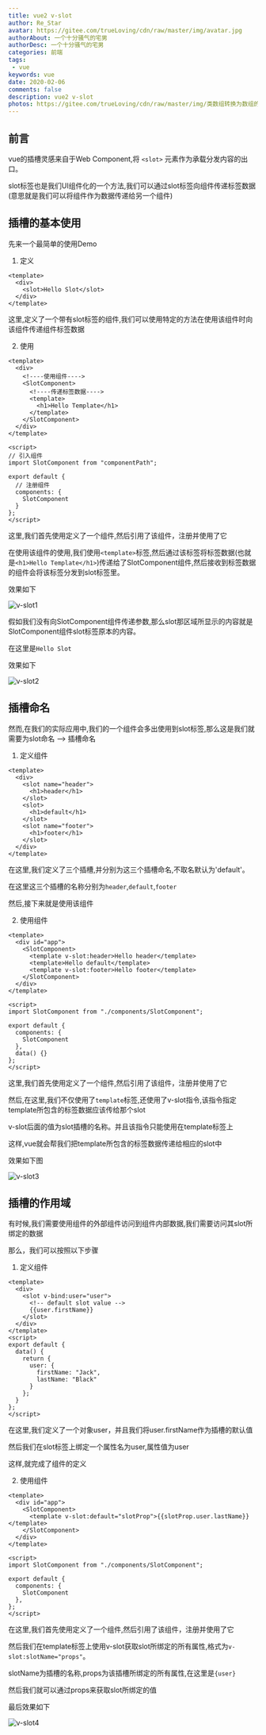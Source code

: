 ```yaml
---
title: vue2 v-slot
author: Re_Star
avatar: https://gitee.com/trueLoving/cdn/raw/master/img/avatar.jpg
authorAbout: 一个十分骚气的宅男
authorDesc: 一个十分骚气的宅男
categories: 前端
tags:
 - vue
keywords: vue
date: 2020-02-06
comments: false
description: vue2 v-slot
photos: https://gitee.com/trueLoving/cdn/raw/master/img/类数组转换为数组的方法_bg.jpg
---
```


## 前言

vue的插槽灵感来自于Web Component,将 `<slot>` 元素作为承载分发内容的出口。

slot标签也是我们UI组件化的一个方法,我们可以通过slot标签向组件传递标签数据(意思就是我们可以将组件作为数据传递给另一个组件)

## 插槽的基本使用
先来一个最简单的使用Demo
1. 定义

```vue
<template>
  <div>
    <slot>Hello Slot</slot>
  </div>
</template>
```
这里,定义了一个带有slot标签的组件,我们可以使用特定的方法在使用该组件时向该组件传递组件标签数据

2. 使用

```vue
<template>
  <div>
    <!----使用组件----> 
    <SlotComponent>
      <!----传递标签数据----> 
      <template>
        <h1>Hello Template</h1>
      </template>
    </SlotComponent>
  </div>
</template>

<script>
// 引入组件
import SlotComponent from "componentPath";

export default {
  // 注册组件
  components: {
    SlotComponent
  }
};
</script>
```
这里,我们首先使用定义了一个组件,然后引用了该组件，注册并使用了它

在使用该组件的使用,我们使用`<template>`标签,然后通过该标签将标签数据(也就是`<h1>Hello Template</h1>`)传递给了SlotComponent组件,然后接收到标签数据的组件会将该标签分发到slot标签里。

效果如下

![v-slot1](https://gitee.com/trueLoving/cdn/raw/master/img/v-slot指令01.png)

假如我们没有向SlotComponent组件传递参数,那么slot那区域所显示的内容就是SlotComponent组件slot标签原本的内容。  

在这里是`Hello Slot`

效果如下

![v-slot2](https://gitee.com/trueLoving/cdn/raw/master/img/v-slot指令02.png)


## 插槽命名

然而,在我们的实际应用中,我们的一个组件会多出使用到slot标签,那么这是我们就需要为slot命名 --> 插槽命名

1. 定义组件

```vue
<template>
  <div>
    <slot name="header">
      <h1>header</h1>
    </slot>
    <slot>
      <h1>default</h1>
    </slot>
    <slot name="footer">
      <h1>footer</h1>
    </slot>
  </div>
</template>
```

在这里,我们定义了三个插槽,并分别为这三个插槽命名,不取名默认为'default'。

在这里这三个插槽的名称分别为`header`,`default`,`footer`

然后,接下来就是使用该组件

2. 使用组件

```vue
<template>
  <div id="app">
    <SlotComponent>
      <template v-slot:header>Hello header</template>
      <template>Hello default</template>
      <template v-slot:footer>Hello footer</template>
    </SlotComponent>
  </div>
</template>

<script>
import SlotComponent from "./components/SlotComponent";

export default {
  components: {
    SlotComponent
  },
  data() {}
};
</script>
```

这里,我们首先使用定义了一个组件,然后引用了该组件，注册并使用了它

然后,在这里,我们不仅使用了`template`标签,还使用了v-slot指令,该指令指定template所包含的标签数据应该传给那个slot

v-slot后面的值为slot插槽的名称。并且该指令只能使用在template标签上

这样,vue就会帮我们把template所包含的标签数据传递给相应的slot中

效果如下图

![v-slot3](https://gitee.com/trueLoving/cdn/raw/master/img/v-slot指令03.png
)
## 插槽的作用域

有时候,我们需要使用组件的外部组件访问到组件内部数据,我们需要访问其slot所绑定的数据

那么，我们可以按照以下步骤

1. 定义组件

```vue
<template>
  <div>
    <slot v-bind:user="user">
      <!-- default slot value -->
      {{user.firstName}}
    </slot>
  </div>
</template>
<script>
export default {
  data() {
    return {
      user: {
        firstName: "Jack",
        lastName: "Black"
      }
    };
  }
};
</script>
```
在这里,我们定义了一个对象user，并且我们将user.firstName作为插槽的默认值

然后我们在slot标签上绑定一个属性名为user,属性值为user

这样,就完成了组件的定义

2. 使用组件

```vue
<template>
  <div id="app">
    <SlotComponent>
      <template v-slot:default="slotProp">{{slotProp.user.lastName}}</template>
    </SlotComponent>
  </div>
</template>

<script>
import SlotComponent from "./components/SlotComponent";

export default {
  components: {
    SlotComponent
  },
};
</script>
```

在这里,我们首先使用定义了一个组件,然后引用了该组件，注册并使用了它

然后我们在template标签上使用v-slot获取slot所绑定的所有属性,格式为`v-slot:slotName="props"`。

slotName为插槽的名称,props为该插槽所绑定的所有属性,在这里是`{user}`

然后我们就可以通过props来获取slot所绑定的值

最后效果如下

![v-slot4](https://gitee.com/trueLoving/cdn/raw/master/img/v-slot指令04.png)
